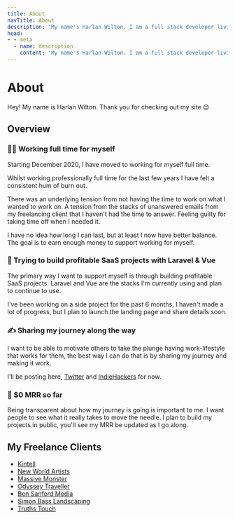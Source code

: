 ```yaml
---
title: About
navTitle: About
description: "My name's Harlan Wilton. I am a full stack developer living and working out of Sydney, Australia."
head:
- - meta
  - name: description
    content: "My name's Harlan Wilton. I am a full stack developer living and working out of Sydney, Australia."
---
```


# About

Hey! My name is Harlan Wilton. Thank you for checking out my site 😊

## Overview

### 👨‍💻 Working full time for myself 

Starting December 2020, I have moved to working for myself full time.

Whilst working professionally full time for the last few years I have felt a consistent hum of burn out. 

There was an underlying tension from not having the time to work on what I wanted to work on. A tension from the stacks 
of unanswered emails from my freelancing client that I haven't had the time to answer. Feeling guilty for taking time off
when I needed it.

I have no idea how long I can last, but at least I now have better balance. The goal is to earn enough money to support
working for myself.

### :hammer: Trying to build profitable SaaS projects with Laravel & Vue

The primary way I want to support myself is through building profitable SaaS projects. Laravel and Vue are the stacks I'm 
currently using and plan to continue to use.

I've been working on a side project for the past 6 months, I haven't made a lot of progress, but I plan to launch the
landing page and share details soon.

### :writing_hand: Sharing my journey along the way

I want to be able to motivate others to take the plunge having work-lifestyle that works for them, the best way I can do
 that is by sharing my journey and making it work.

I'll be posting here, <a href="https://twitter.com/harlan_zw" target="_blank">Twitter</a> and <a href="https://www.indiehackers.com/harlanzw" target="_blank">IndieHackers</a> for now.


### :money_with_wings: $0 MRR so far

Being transparent about how my journey is going is important to me. I want people to see what it really takes to move the needle.
I plan to build my projects in public, you'll see my MRR be updated as I go along.


## My Freelance Clients

- <a href="https://kintell.com" target="_blank">Kintell</a>
- <a href="https://newworldartists.net" target="_blank">New World Artists</a>
- <a href="https://massivemonster.co" target="_blank">Massive Monster</a>
- <a href="https://odysseytraveller.com" target="_blank">Odyssey Traveller</a>
- <a href="https://bensanfordmedia.com" target="_blank">Ben Sanford Media</a>
- <a href="https://simonbasslandscapes.com.au/" target="_blank">Simon Bass Landscaping</a>
- <a href="https://truthstouch.com" target="_blank">Truths Touch</a>
